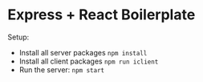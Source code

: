 Express + React Boilerplate
===============

Setup:
 - Install all server packages `npm install`
 - Install all client packages `npm run iclient`
 - Run the server: `npm start`

